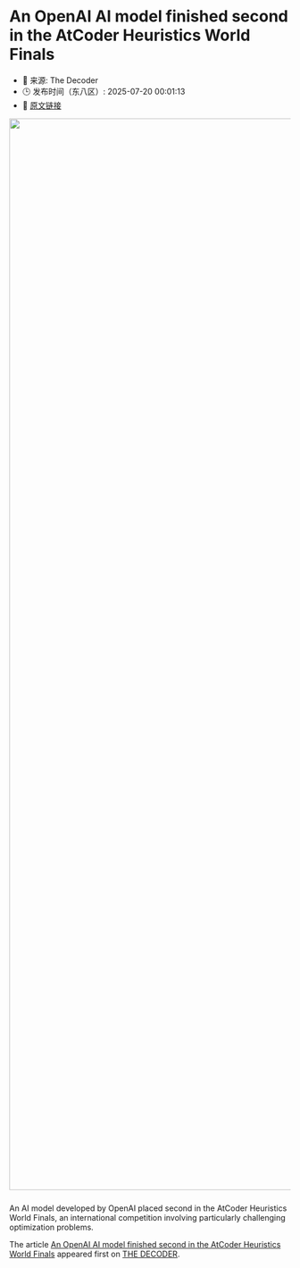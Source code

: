 # An OpenAI AI model finished second in the AtCoder Heuristics World Finals
- 📅 来源: The Decoder
- 🕒 发布时间（东八区）: 2025-07-20 00:01:13
- 🔗 [原文链接](https://the-decoder.com/an-openai-ai-model-finished-second-in-the-atcoder-heuristics-world-finals/)

<p><img alt="" class="attachment-full size-full wp-post-image" height="1080" src="https://the-decoder.com/wp-content/uploads/2025/07/atcoder_screenshot.png" style="height: auto; margin-bottom: 10px;" width="1920" /></p>
<p>        An AI model developed by OpenAI placed second in the AtCoder Heuristics World Finals, an international competition involving particularly challenging optimization problems.</p>
<p>The article <a href="https://the-decoder.com/an-openai-ai-model-finished-second-in-the-atcoder-heuristics-world-finals/">An OpenAI AI model finished second in the AtCoder Heuristics World Finals</a> appeared first on <a href="https://the-decoder.com">THE DECODER</a>.</p>